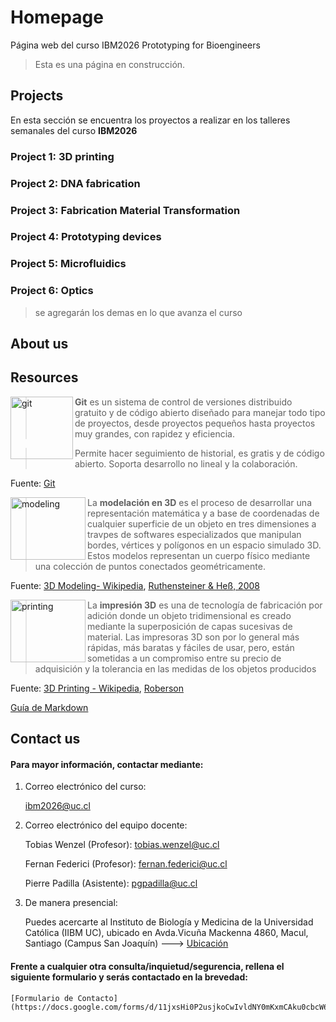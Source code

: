 # Homepage
Página web del curso IBM2026 Prototyping for Bioengineers

> Esta es una página en construcción.

## Projects

En esta sección se encuentra los proyectos a realizar en los talleres semanales del curso **IBM2026**

### Project 1: 3D printing 
### Project 2: DNA fabrication
### Project 3: Fabrication Material Transformation
### Project 4: Prototyping devices
### Project 5: Microfluidics
### Project 6: Optics

> se agregarán los demas en lo que avanza el curso

## About us


## Resources

<img align="left" width="100" height="100" alt="git" src="https://upload.wikimedia.org/wikipedia/commons/e/e0/Git-logo.svg">

> **Git** es un sistema de control de versiones distribuido gratuito y de código abierto diseñado para manejar todo tipo de proyectos, desde proyectos pequeños hasta proyectos muy grandes, con rapidez y eficiencia. 

> Permite hacer seguimiento de historial, es gratis y de código abierto. Soporta desarrollo no lineal y la colaboración.

Fuente: [Git](https://git-scm.com/)

<img align="left" width="120" height="100" alt="modeling" src="https://img.cadnav.com/allimg/170627/cadnav-1F62G11321.png">

> La **modelación en 3D** es el proceso de desarrollar una representación matemática y a base de coordenadas de cualquier superficie de un objeto en tres dimensiones a travpes de softwares especializados que manipulan bordes, vértices y polígonos en un espacio simulado 3D. Estos modelos representan un cuerpo físico mediante una colección de puntos conectados geométricamente.

Fuente: [3D Modeling- Wikipedia](https://en.wikipedia.org/wiki/3D_modeling), [Ruthensteiner & Heß, 2008](https://analyticalsciencejournals.onlinelibrary.wiley.com/doi/pdf/10.1002/jemt.20618)

<img align="left" width="120" height="100" alt="printing" src="https://ugc.futurelearn.com/uploads/images/84/e7/large_hero_84e75fcd-2d69-46d8-b5ad-8e446a29797b.png">

> La **impresión 3D** es una de tecnología de fabricación por adición donde un objeto tridimensional es creado mediante la superposición de capas sucesivas de material. Las impresoras 3D son por lo general más rápidas, más baratas y fáciles de usar, pero, están sometidas a un compromiso entre su precio de adquisición y la tolerancia en las medidas de los objetos producidos

Fuente: [3D Printing - Wikipedia](https://es.wikipedia.org/wiki/Impresi%C3%B3n_3D), [Roberson](https://ultimaker.com/es/campaign/what-is-3d-printing)

[Guía de Markdown](https://www.markdownguide.org/basic-syntax)

## Contact us
#### Para mayor información, contactar mediante:
1. Correo electrónico del curso:

    ibm2026@uc.cl

2. Correo electrónico del equipo docente:

   Tobias Wenzel (Profesor):
     tobias.wenzel@uc.cl
      
   Fernan Federici (Profesor):
     fernan.federici@uc.cl
   
   Pierre Padilla (Asistente):
    pgpadilla@uc.cl
    
 3. De manera presencial:
 
    Puedes acercarte al Instituto de Biología y Medicina de la Universidad Católica (IIBM UC), ubicado en Avda.Vicuña Mackenna 4860, Macul, Santiago (Campus San Joaquín) ---> 
    [Ubicación](https://www.google.com/maps/dir//Instituto+de+Ingenier%C3%ADa+Biol%C3%B3gica+y+M%C3%A9dica+Macul+Regi%C3%B3n+Metropolitana/@-33.4998892,-70.6119569,14z/data=!4m8!4m7!1m0!1m5!1m1!1s0x9662d171c43d3ca7:0xc56aaf04b611dc7a!2m2!1d-70.6119569!2d-33.4998892 "IIBM")
    
    
    
  #### Frente a cualquier otra consulta/inquietud/segurencia, rellena el siguiente formulario y serás contactado en la brevedad:
    [Formulario de Contacto] (https://docs.google.com/forms/d/11jxsHi0P2usjkoCwIvldNY0mKxmCAku0cbcW64B4xu0/edit)
    
